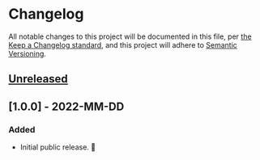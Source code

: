 # Changelog

All notable changes to this project will be documented in this file, per [the Keep a Changelog standard](http://keepachangelog.com/), and this project will adhere to [Semantic Versioning](http://semver.org/).

## [Unreleased]

## [1.0.0] - 2022-MM-DD
### Added
- Initial public release. 🎉

[Unreleased]: https://github.com/10up/metrics-generator/compare/trunk...develop
[1.0.1]: https://github.com/10up/metrics-generator/compare/1.0.0..1.0.1
[1.0]: https://github.com/10up/metrics-generator/releases/tag/1.0.0
